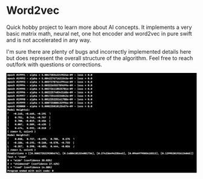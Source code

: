 # Word2vec

Quick hobby project to learn more about AI concepts. It implements a very basic matrix math, neural net, one hot encoder and word2vec in pure swift and is not accelerated in any way.

I'm sure there are plenty of bugs and incorrectly implemented details here but does represent the overall structure of the algorithm. Feel free to reach out/fork with questions or corrections.

![Example](ExampleOut.png)
